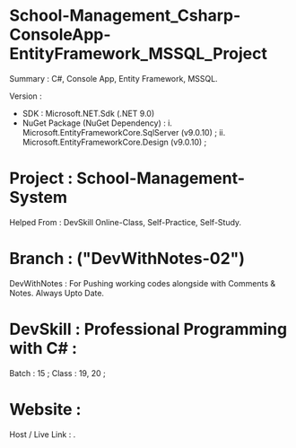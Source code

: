 # School-Management_Csharp-ConsoleApp-EntityFramework_MSSQL_Project
Summary : C#, Console App, Entity Framework, MSSQL.

Version :
- SDK : Microsoft.NET.Sdk (.NET 9.0)
- NuGet Package (NuGet Dependency) :
    i. Microsoft.EntityFrameworkCore.SqlServer (v9.0.10) ;
    ii. Microsoft.EntityFrameworkCore.Design (v9.0.10) ;


# Project : School-Management-System
Helped From : DevSkill Online-Class, Self-Practice, Self-Study.


# Branch : ("DevWithNotes-02")
DevWithNotes : For Pushing working codes alongside with Comments & Notes. Always Upto Date. 


# DevSkill : Professional Programming with C# :
Batch : 15 ;
Class : 19, 20 ;


# Website :
Host / Live Link : .
